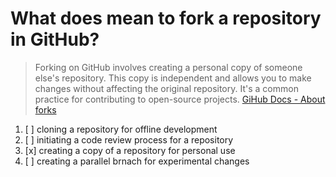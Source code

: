# What does mean to fork a repository in GitHub?

> Forking on GitHub involves creating a personal copy of someone else's repository. This copy is independent and allows you to make changes without affecting the original repository. It's a common practice for contributing to open-source projects. [GiHub Docs - About forks](https://docs.github.com/en/pull-requests/collaborating-with-pull-requests/working-with-forks/about-forks)

1. [ ] cloning a repository for offline development
1. [ ] initiating a code review process for a repository
1. [x] creating a copy of a repository for personal use
1. [ ] creating a parallel brnach for experimental changes